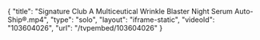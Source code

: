 {
    "title": "Signature Club A Multiceutical Wrinkle Blaster Night Serum Auto-Ship&reg;.mp4",
    "type": "solo",
    "layout": "iframe-static",
    "videoId": "103604026",
    "url": "\/tvpembed\/103604026"
}